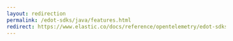 ```yaml
---
layout: redirection
permalink: /edot-sdks/java/features.html
redirect: https://www.elastic.co/docs/reference/opentelemetry/edot-sdks/java/features.html
---
```

